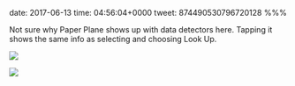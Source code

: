 date: 2017-06-13
time: 04:56:04+0000
tweet: 874490530796720128
%%%

Not sure why Paper Plane shows up with data detectors here. Tapping it shows the same info as selecting and choosing Look Up.

![](DCLQf1fVYAEV8vK.jpg)

![](DCLQf2tV0AAJZgb.jpg)
